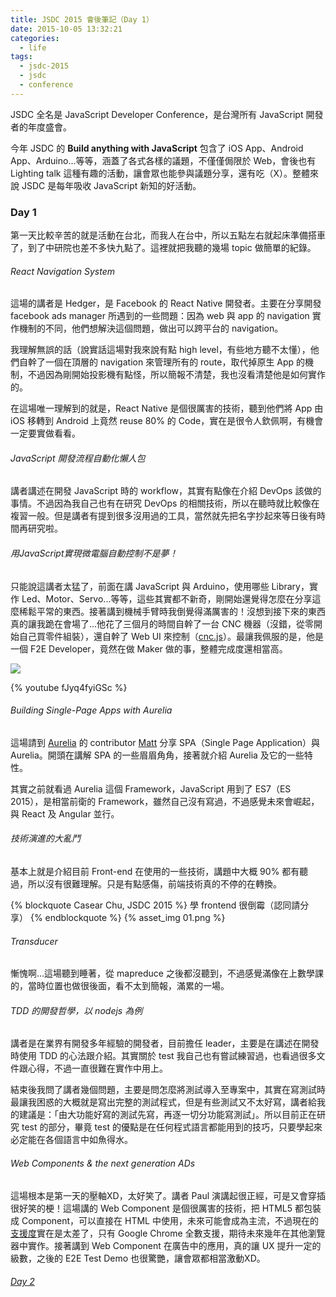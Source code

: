 ```yaml
---
title: JSDC 2015 會後筆記（Day 1）
date: 2015-10-05 13:32:21
categories:
  - life
tags:
  - jsdc-2015
  - jsdc
  - conference
---
```


JSDC 全名是 JavaScript Developer Conference，是台灣所有 JavaScript 開發者的年度盛會。

今年 JSDC 的 **Build anything with JavaScript** 包含了 iOS App、Android App、Arduino...等等，涵蓋了各式各樣的議題，不僅僅侷限於 Web，會後也有 Lighting talk 這種有趣的活動，讓會眾也能參與議題分享，還有吃（X）。整體來說 JSDC 是每年吸收 JavaScript 新知的好活動。

<!-- more -->

### Day 1

第一天比較辛苦的就是活動在台北，而我人在台中，所以五點左右就起床準備搭車了，到了中研院也差不多快九點了。這裡就把我聽的幾場 topic 做簡單的紀錄。

###### React Navigation System

這場的講者是 Hedger，是 Facebook 的 React Native 開發者。主要在分享開發 facebook ads manager 所遇到的一些問題：因為 web 與 app 的 navigation 實作機制的不同，他們想解決這個問題，做出可以跨平台的 navigation。

我理解無誤的話（說實話這場對我來說有點 high level，有些地方聽不太懂），他們自幹了一個在頂層的 navigation 來管理所有的 route，取代掉原生 App 的機制，不過因為剛開始投影機有點怪，所以簡報不清楚，我也沒看清楚他是如何實作的。

在這場唯一理解到的就是，React Native 是個很厲害的技術，聽到他們將 App 由 iOS 移轉到 Android 上竟然 reuse 80% 的 Code，實在是很令人欽佩啊，有機會一定要實做看看。

###### JavaScript 開發流程自動化懶人包

講者講述在開發 JavaScript 時的 workflow，其實有點像在介紹 DevOps 該做的事情。不過因為我自己也有在研究 DevOps 的相關技術，所以在聽時就比較像在複習一般。但是講者有提到很多沒用過的工具，當然就先把名字抄起來等日後有時間再研究啦。

###### 用JavaScript實現微電腦自動控制不是夢！

只能說這講者太猛了，前面在講 JavaScript 與 Arduino，使用哪些 Library，實作 Led、Motor、Servo...等等，這些其實都不新奇，剛開始還覺得怎麼在分享這麼稀鬆平常的東西。接著講到機械手臂時我倒覺得滿厲害的！沒想到接下來的東西真的讓我跪在會場了...他花了三個月的時間自幹了一台 CNC 機器（沒錯，從零開始自己買零件組裝），還自幹了 Web UI 來控制（[cnc.js](https://github.com/cheton/cnc.js)）。最讓我佩服的是，他是一個 F2E Developer，竟然在做 Maker 做的事，整體完成度還相當高。

![](http://cheton.github.io/jsdc2015/images/demo/cnc/cnc-sample-sanding.jpg)

{% youtube fJyq4fyiGSc %}

###### Building Single-Page Apps with Aurelia

這場請到 [Aurelia](http://aurelia.io/) 的 contributor [Matt](https://github.com/davismj) 分享 SPA（Single Page Application）與 Aurelia。開頭在講解 SPA 的一些眉眉角角，接著就介紹 Aurelia 及它的一些特性。

其實之前就看過 Aurelia 這個 Framework，JavaScript 用到了 ES7（ES 2015），是相當前衛的 Framework，雖然自己沒有寫過，不過感覺未來會崛起，與 React 及 Angular 並行。

###### 技術演進的大亂鬥

基本上就是介紹目前 Front-end 在使用的一些技術，講題中大概 90% 都有聽過，所以沒有很難理解。只是有點感傷，前端技術真的不停的在轉換。

{% blockquote Casear Chu, JSDC 2015 %}
學 frontend 很倒霉（認同請分享）
{% endblockquote %}
{% asset_img 01.png %}

###### Transducer

慚愧啊...這場聽到睡著，從 mapreduce 之後都沒聽到，不過感覺滿像在上數學課的，當時位置也做很後面，看不太到簡報，滿累的一場。

###### TDD 的開發哲學，以 nodejs 為例

講者是在業界有開發多年經驗的開發者，目前擔任 leader，主要是在講述在開發時使用 TDD 的心法跟介紹。其實關於 test 我自己也有嘗試練習過，也看過很多文件跟心得，不過一直很難在實作中用上。

結束後我問了講者幾個問題，主要是問怎麼將測試導入至專案中，其實在寫測試時最讓我困惑的大概就是寫出完整的測試程式，但是有些測試又不太好寫，講者給我的建議是：「由大功能好寫的測試先寫，再逐一切分功能寫測試」。所以目前正在研究 test 的部分，畢竟 test 的優點是在任何程式語言都能用到的技巧，只要學起來必定能在各個語言中如魚得水。

###### Web Components & the next generation ADs

這場根本是第一天的壓軸XD，太好笑了。講者 Paul 演講起很正經，可是又會穿插很好笑的梗！這場講的 Web Component 是個很厲害的技術，把 HTML5 都包裝成 Component，可以直接在 HTML 中使用，未來可能會成為主流，不過現在的[支援度](http://caniuse.com/#search=component)實在是太差了，只有 Google Chrome 全數支援，期待未來幾年在其他瀏覽器中實作。接著講到 Web Component 在廣告中的應用，真的讓 UX 提升一定的級數，之後的 E2E Test Demo 也很驚艷，讓會眾都相當激動XD。

###### [Day 2](/2015/10/07/jsdc-2015-day-2/)
